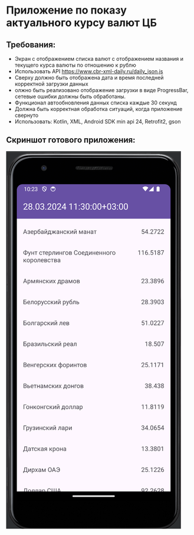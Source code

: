 
# Приложение по показу актуального курсу валют ЦБ


## Требования:
 - Экран с отображением списка валют с отображением названия и текущего курса валюты по отношению к рублю
 - Использовать API https://www.cbr-xml-daily.ru/daily_json.js
 - Сверху должно быть отображена дата и время последней корректной загрузки данных
 - олжно быть реализовано отображение загрузки в виде ProgressBar, сетевые ошибки должны быть обработаны.
 - Функционал автообновления данных списка каждые 30 секунд
 - Должна быть корректная обработка ситуаций, когда приложение свернуто
- Использовать: Kotlin, XML, Android SDK min api 24, Retrofit2, gson

## Скриншот готового приложения:
![myApp](screenshots/MainScreen.png)



